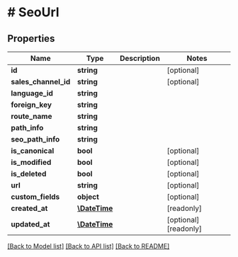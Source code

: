 # # SeoUrl

## Properties

Name | Type | Description | Notes
------------ | ------------- | ------------- | -------------
**id** | **string** |  | [optional]
**sales_channel_id** | **string** |  | [optional]
**language_id** | **string** |  |
**foreign_key** | **string** |  |
**route_name** | **string** |  |
**path_info** | **string** |  |
**seo_path_info** | **string** |  |
**is_canonical** | **bool** |  | [optional]
**is_modified** | **bool** |  | [optional]
**is_deleted** | **bool** |  | [optional]
**url** | **string** |  | [optional]
**custom_fields** | **object** |  | [optional]
**created_at** | [**\DateTime**](\DateTime.md) |  | [readonly]
**updated_at** | [**\DateTime**](\DateTime.md) |  | [optional] [readonly]

[[Back to Model list]](../../README.md#models) [[Back to API list]](../../README.md#endpoints) [[Back to README]](../../README.md)

